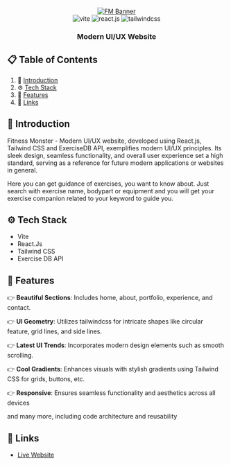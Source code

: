 <div align="center">
  <br />
    <a href="https://fitness-monster.netlify.app" target="_blank">
      <img src="https://imagetolink.com/ib/uYfYwBK37X.png" alt="FM Banner">
    </a>
  <br />

  <div>
    <img src="https://img.shields.io/badge/-Vite-black?style=for-the-badge&logoColor=white&logo=vite&color=646CFF" alt="vite" />
    <img src="https://img.shields.io/badge/-React_JS-black?style=for-the-badge&logoColor=white&logo=react&color=61DAFB" alt="react.js" />
    <img src="https://img.shields.io/badge/-Tailwind_CSS-black?style=for-the-badge&logoColor=white&logo=tailwindcss&color=06B6D4" alt="tailwindcss" />
  </div>

  <h3 align="center">Modern UI/UX Website</h3>
</div>


## 📋 <a name="table">Table of Contents</a>

1. 🤖 [Introduction](#introduction)
2. ⚙️ [Tech Stack](#tech-stack)
3. 🔋 [Features](#features)
6. 🔗 [Links](#links)


## <a name="introduction">🤖 Introduction</a>

Fitness Monster - Modern UI/UX website, developed using React.js, Tailwind CSS and ExerciseDB API, exemplifies modern UI/UX principles. Its sleek design, seamless functionality, and overall user experience set a high standard, serving as a reference for future modern applications or websites in general.

Here you can get guidance of exercises, you want to know about. Just search with exercise name, bodypart or equipment and you will get your exercise companion related to your keyword to guide you.

## <a name="tech-stack">⚙️ Tech Stack</a>

- Vite
- React.Js
- Tailwind CSS
- Exercise DB API 

## <a name="features">🔋 Features</a>

👉 **Beautiful Sections**: Includes home, about, portfolio, experience, and contact.

👉 **UI Geometry**: Utilizes tailwindcss for intricate shapes like circular feature, grid lines, and side lines.

👉 **Latest UI Trends**: Incorporates modern design elements such as smooth scrolling.

👉 **Cool Gradients**: Enhances visuals with stylish gradients using Tailwind CSS for grids, buttons, etc.

👉 **Responsive**: Ensures seamless functionality and aesthetics across all devices

and many more, including code architecture and reusability

## <a name="links">🔗 Links</a>

- [Live Website](https://fitness-monster.netlify.app/) 



